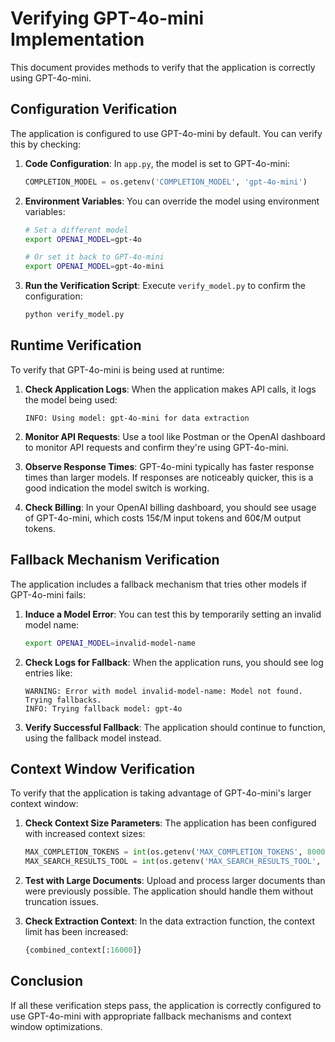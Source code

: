 # Verifying GPT-4o-mini Implementation

This document provides methods to verify that the application is correctly using GPT-4o-mini.

## Configuration Verification

The application is configured to use GPT-4o-mini by default. You can verify this by checking:

1. **Code Configuration**: In `app.py`, the model is set to GPT-4o-mini:
   ```python
   COMPLETION_MODEL = os.getenv('COMPLETION_MODEL', 'gpt-4o-mini')
   ```

2. **Environment Variables**: You can override the model using environment variables:
   ```bash
   # Set a different model
   export OPENAI_MODEL=gpt-4o
   
   # Or set it back to GPT-4o-mini
   export OPENAI_MODEL=gpt-4o-mini
   ```

3. **Run the Verification Script**: Execute `verify_model.py` to confirm the configuration:
   ```bash
   python verify_model.py
   ```

## Runtime Verification

To verify that GPT-4o-mini is being used at runtime:

1. **Check Application Logs**: When the application makes API calls, it logs the model being used:
   ```
   INFO: Using model: gpt-4o-mini for data extraction
   ```

2. **Monitor API Requests**: Use a tool like Postman or the OpenAI dashboard to monitor API requests and confirm they're using GPT-4o-mini.

3. **Observe Response Times**: GPT-4o-mini typically has faster response times than larger models. If responses are noticeably quicker, this is a good indication the model switch is working.

4. **Check Billing**: In your OpenAI billing dashboard, you should see usage of GPT-4o-mini, which costs 15¢/M input tokens and 60¢/M output tokens.

## Fallback Mechanism Verification

The application includes a fallback mechanism that tries other models if GPT-4o-mini fails:

1. **Induce a Model Error**: You can test this by temporarily setting an invalid model name:
   ```bash
   export OPENAI_MODEL=invalid-model-name
   ```

2. **Check Logs for Fallback**: When the application runs, you should see log entries like:
   ```
   WARNING: Error with model invalid-model-name: Model not found. Trying fallbacks.
   INFO: Trying fallback model: gpt-4o
   ```

3. **Verify Successful Fallback**: The application should continue to function, using the fallback model instead.

## Context Window Verification

To verify that the application is taking advantage of GPT-4o-mini's larger context window:

1. **Check Context Size Parameters**: The application has been configured with increased context sizes:
   ```python
   MAX_COMPLETION_TOKENS = int(os.getenv('MAX_COMPLETION_TOKENS', 8000))
   MAX_SEARCH_RESULTS_TOOL = int(os.getenv('MAX_SEARCH_RESULTS_TOOL', 5))
   ```

2. **Test with Large Documents**: Upload and process larger documents than were previously possible. The application should handle them without truncation issues.

3. **Check Extraction Context**: In the data extraction function, the context limit has been increased:
   ```python
   {combined_context[:16000]}
   ```

## Conclusion

If all these verification steps pass, the application is correctly configured to use GPT-4o-mini with appropriate fallback mechanisms and context window optimizations.
